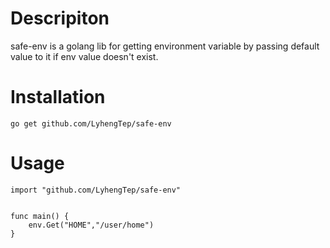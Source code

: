# Descripiton
safe-env is a golang lib for getting environment variable by passing default value to it if env value doesn't exist.


# Installation

```
go get github.com/LyhengTep/safe-env
```

# Usage
```
import "github.com/LyhengTep/safe-env"


func main() {
	env.Get("HOME","/user/home")
}

```
